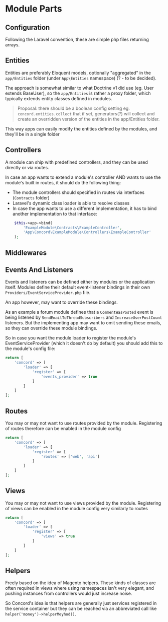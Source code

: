 # Module Parts

## Configuration

Following the Laravel convention, these are simple php files returning arrays.

## Entities

Entities are preferably Eloquent models, optionally "aggregated" in the `app/Entities` folder (under `App\Entities` namespace) (? -  to be decided).


The approach is somewhat similar to what Doctrine v1 did use (eg. User extends BaseUser), so the `app/Entities` is rather a proxy folder, which typically extends entity classes defined in modules.

> Proposal: there should be a boolean config setting eg. `concord.entities.collect` that if set, generators(?) will collect and create an overridden version of the entities in the app/Entities folder.

This way apps can easily modify the entities defined by the modules, and they'll be in a single folder

## Controllers

A module can ship with predefined controllers, and they can be used directly or via routes.

In case an app wants to extend a module's controller AND wants to use the module's built in routes, it should do the following thing:

- The module controllers should specified in routes via interfaces (`Contracts` folder)
- Laravel's dynamic class loader is able to resolve classes
- In case the app wants to use a different implementation, it has to bind another implementation to that interface:

```php
    $this->app->bind(
        'ExampleModule\Contracts\ExampleController',
        'App\Concord\ExampleModule\Controllers\ExampleController'
    );
```

## Middlewares

## Events And Listeners

Events and listeners can be defined either by modules or the application itself.
Modules define their default event-listener bindings in their own `Providers/EventServiceProvider.php` file.

An app however, may want to override these bindings.

As an example a forum module defines that a `CommentWasPosted` event is being listened by `SendEmailToThreadSubscribers` and `IncreaseUserPostCount` listeners.
But the implementing app may want to omit sending these emails, so they can override these module bindings.

So in case you want the module loader to register the module's EventServiceProvider (which it doesn't do by default) you should add this to the module's config file:

```php
return [
    'concord' => [
        'loader' => [
            'register' => [
                'events_provider' => true
            ]
        ]
    ]
];
```

## Routes

You may or may not want to use routes provided by the module.
Registering of routes therefore can be enabled in the module config

```php
return [
    'concord' => [
        'loader' => [
            'register' => [
                'routes' => ['web', 'api']
            ]
        ]
    ]
];
```

## Views

You may or may not want to use views provided by the module.
Registering of views can be enabled in the module config very similarly to routes

```php
return [
    'concord' => [
        'loader' => [
            'register' => [
                'views' => true
            ]
        ]
    ]
];
```

## Helpers

Freely based on the idea of Magento helpers. These kinds of classes are
often required in views where using namespaces isn't very elegant, and
pushing instances from controllers would just increase noise.

So Concord's idea is that helpers are generally just services registered
in the service container but they can be reached via an abbreviated call
like `helper('money')->helperMeyhod()`.
